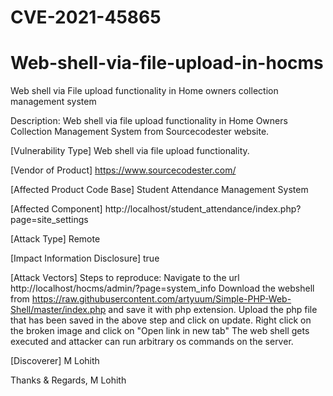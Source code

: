 # CVE-2021-45865

# Web-shell-via-file-upload-in-hocms
Web shell via File upload functionality in Home owners collection management system

Description: Web shell via file upload functionality in Home Owners Collection Management System from Sourcecodester website.

[Vulnerability Type] Web shell via file upload functionality.

[Vendor of Product] https://www.sourcecodester.com/

[Affected Product Code Base] Student Attendance Management System

[Affected Component] http://localhost/student_attendance/index.php?page=site_settings

[Attack Type] Remote

[Impact Information Disclosure] true

[Attack Vectors] Steps to reproduce:
Navigate to the url http://localhost/hocms/admin/?page=system_info
Download the webshell from https://raw.githubusercontent.com/artyuum/Simple-PHP-Web-Shell/master/index.php and save it with php extension.
Upload the php file that has been saved in the above step and click on update. 
Right click on the broken image and click on "Open link in new tab"
The web shell gets executed and attacker can run arbitrary os commands on the server. 

[Discoverer] M Lohith


Thanks & Regards,
M Lohith

